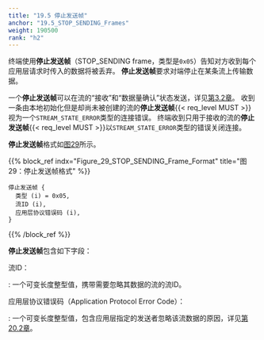 ```yaml
---
title: "19.5 停止发送帧"
anchor: "19.5_STOP_SENDING_Frames"
weight: 190500
rank: "h2"
---
```


终端使用**停止发送帧**（STOP_SENDING frame，类型是`0x05`）告知对方收到每个应用层请求时传入的数据将被丢弃。
**停止发送帧**要求对端停止在某条流上传输数据。

一个**停止发送帧**可以在流的“接收”和“数据量确认”状态发送，详见[第3.2章](#3.2_Receiving_Stream_States)。
收到一条由本地初始化但是却尚未被创建的流的**停止发送帧**{{< req_level MUST >}}视为一个`STREAM_STATE_ERROR`类型的连接错误。
终端收到只用于接收的流的**停止发送帧**{{< req_level MUST >}}以`STREAM_STATE_ERROR`类型的错误关闭连接。

**停止发送帧**格式如[图29](#Figure_29_STOP_SENDING_Frame_Format)所示。

{{% block_ref
    indx="Figure_29_STOP_SENDING_Frame_Format"
    title="图29：停止发送帧格式" %}}

```
停止发送帧 {
  类型 (i) = 0x05,
  流ID (i),
  应用层协议错误码 (i),
}
```

{{% /block_ref %}}

**停止发送帧**包含如下字段：

流ID：

:   一个可变长度整型值，携带需要忽略其数据的流的流ID。

应用层协议错误码（Application Protocol Error Code）：

:   一个可变长度整型值，包含应用层指定的发送者忽略该流数据的原因，详见[第20.2章](#20.2_Application_Protocol_Error_Codes)。
